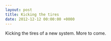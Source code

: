 ```yaml
---
layout: post
title: Kicking the tires
date: 2012-12-12 00:00:00 +0000
---
```


Kicking the tires of a new system. More to come.